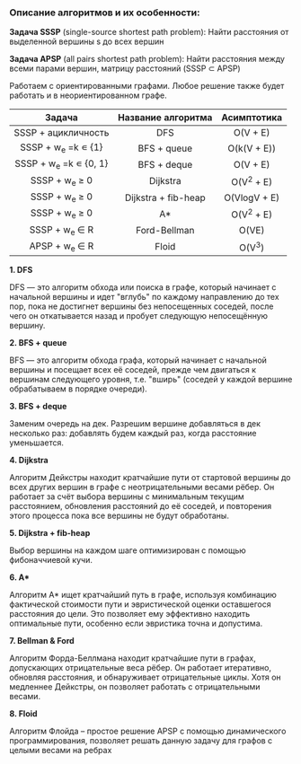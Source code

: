 ### Описание алгоритмов и их особенности:

**Задача SSSP** (single-source shortest path problem): Найти расстояния от выделенной вершины s до всех вершин

**Задача APSP** (all pairs shortest path problem): Найти расстояния между всеми парами вершин, матрицу расстояний (SSSP ⊂ APSP)

Работаем с ориентированными графами. Любое решение также будет работать и в неориентированном графе.

|Задача|Название алгоритма|Асимптотика|
| :-: | :-: | :-: |
|SSSP + ацикличность|DFS|O(V + E)|
|SSSP + w<sub>e</sub> =k ∊ {1}|BFS + queue|O(k(V + E))|
|SSSP + w<sub>e</sub> =k ∊ {0, 1}|BFS + deque|O(V + E)|
|SSSP + w<sub>e</sub> ≥ 0|Dijkstra|O(V<sup>2</sup> + E)|
|SSSP + w<sub>e</sub> ≥ 0|Dijkstra + fib-heap|O(VlogV + E)|
|SSSP + w<sub>e</sub> ≥ 0|A\*|O(V<sup>2</sup> + E)|
|SSSP + w<sub>e</sub> ∈ R|Ford-Bellman|O(VE)|
|APSP + w<sub>e</sub> ∈ R|Floid|O(V<sup>3</sup>)|


**1. DFS**

DFS — это алгоритм обхода или поиска в графе, который начинает с начальной вершины и идет "вглубь" по каждому направлению до тех пор, пока не достигнет вершины без непосещенных соседей, после чего он откатывается назад и пробует следующую непосещённую вершину.

**2. BFS + queue**

BFS — это алгоритм обхода графа, который начинает с начальной вершины и посещает всех её соседей, прежде чем двигаться к вершинам следующего уровня, т.е. "вширь" (соседей у каждой вершине обрабатываем в порядке очереди).

**3. BFS + deque**

Заменим очередь на дек. Разрешим вершине добавляться в дек несколько раз: добавлять будем каждый раз, когда расстояние уменьшается.

**4. Dijkstra**

Алгоритм Дейкстры находит кратчайшие пути от стартовой вершины до всех других вершин в графе с неотрицательными весами рёбер. Он работает за счёт выбора вершины с минимальным текущим расстоянием, обновления расстояний до её соседей, и повторения этого процесса пока все вершины не будут обработаны.

**5. Dijkstra + fib-heap**

Выбор вершины на каждом шаге оптимизирован с помощью фибоначчиевой кучи.

**6. A\***

Алгоритм A\* ищет кратчайший путь в графе, используя комбинацию фактической стоимости пути и эвристической оценки оставшегося расстояния до цели. Это позволяет ему эффективно находить оптимальные пути, особенно если эвристика точна и допустима.

**7. Bellman & Ford**

Алгоритм Форда-Беллмана находит кратчайшие пути в графах, допускающих отрицательные веса рёбер. Он работает итеративно, обновляя расстояния, и обнаруживает отрицательные циклы. Хотя он медленнее Дейкстры, он позволяет работать с отрицательными весами.

**8. Floid**

Алгоритм Флойда – простое решение APSP с помощью динамического программирования, позволяет решать данную задачу для графов с целыми весами на ребрах
